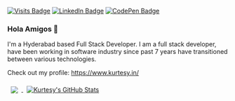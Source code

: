 [![Visits Badge](https://badges.pufler.dev/visits/kurtesy/kurtesy)](https:kurtesy.in)
[![LinkedIn Badge](https://img.shields.io/badge/LinkedIn-Profile-informational?style=flat&logo=linkedin&logoColor=white&color=0D76A8)](https://www.linkedin.com/in/nishant-patel-aa754151/)
[![CodePen Badge](https://img.shields.io/badge/CodePen-Profile-informational?style=flat&logo=codepen&logoColor=white&color=black)](https://codepen.io/kurtesy_)

### Hola Amigos 🔭

I'm a Hyderabad based Full Stack Developer. I am a full stack developer, have been working in software industry since past 7 years have transitioned between various technologies.

Check out my profile: https://www.kurtesy.in/


<a href="https://github.com/kurtesy">
  <img align="center" style="margin:0.5rem" src="https://github-readme-stats.vercel.app/api/top-langs/?username=kurtesy&hide=html,css&title_color=ffffff&text_color=c9cacc&icon_color=4AB197&bg_color=1A2B34" />
</a>

<a href="https://github.com/kurtesy">
  <img align="center" style="margin:0.5rem" src="https://github-readme-stats.vercel.app/api?username=kurtesy&show_icons=true&line_height=27&count_private=true&title_color=ffffff&text_color=c9cacc&icon_color=4AB097&bg_color=1A2B34" alt="Kurtesy's GitHub Stats" />
</a>

<!--
**kurtesy/kurtesy** is a ✨ _special_ ✨ repository because its `README.md` (this file) appears on your GitHub profile.

Here are some ideas to get you started:

- 🔭 I’m currently working on ...
- 🌱 I’m currently learning ...
- 👯 I’m looking to collaborate on ...
- 🤔 I’m looking for help with ...
- 💬 Ask me about ...
- 📫 How to reach me: ...
- 😄 Pronouns: ...
- ⚡ Fun fact: ...
-->
